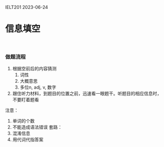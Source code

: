 IELT201 2023-06-24
# 信息填空

<br/>

### 做题流程
1. 根据空前后的内容猜测
	1. 词性
	2. 大概意思
	3. 多位n, adj, v, 数字
2. 跟住听力材料，到题目的位置之前，迅速看一眼题干。听题目的相应信息时，不要盯着题看

注意：
1. 单词的个数
2. 不能造成语法错误
套路：
1. 混淆信息
2. 用代词代指答案